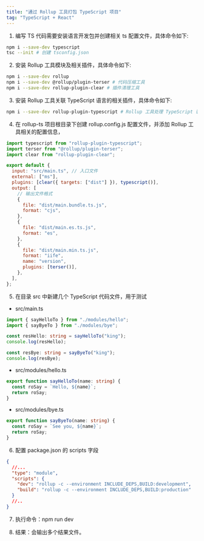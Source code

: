 ```yaml
---
title: "通过 Rollup 工具打包 TypeScript 项目"
tag: "TypeScript + React"
---
```


1. 编写 TS 代码需要安装语言开发包并创建相关 ts 配置文件，具体命令如下:

```sh
npm i --save-dev typescript
tsc --init # 创建 tsconfig.json
```

2. 安装 Rollup 工具模块及相关插件，具体命令如下:

```sh
npm i --save-dev rollup
npm i --save-dev @rollup/plugin-terser # 代码压缩工具
npm i --save-dev rollup-plugin-clear # 插件清理工具
```

3. 安装 Rollup 工具关联 TypeScript 语言的相关插件，具体命令如下:

```sh
npm i --save-dev rollup-plugin-typescript # Rollup 工具处理 TypeScript 语言插件
```

4. 在 rollup-ts 项目根目录下创建 rollup.config.js 配置文件，并添加 Rollup 工具相关的配置信息，

```js
import typescript from "rollup-plugin-typescript";
import terser from "@rollup/plugin-terser";
import clear from "rollup-plugin-clear";

export default {
  input: "src/main.ts", // 入口文件
  external: ["ms"],
  plugins: [clear({ targets: ["dist"] }), typescript()],
  output: [
    // 输出文件格式
    {
      file: "dist/main.bundle.ts.js",
      format: "cjs",
    },
    {
      file: "dist/main.es.ts.js",
      format: "es",
    },
    {
      file: "dist/main.min.ts.js",
      format: "iife",
      name: "version",
      plugins: [terser()],
    },
  ],
};
```

5. 在目录 src 中新建几个 TypeScript 代码文件，用于测试

- src/main.ts

```ts
import { sayHelloTo } from "./modules/hello";
import { sayByeTo } from "./modules/bye";

const resHello: string = sayHelloTo("king");
console.log(resHello);

const resBye: string = sayByeTo("king");
console.log(resBye);
```

- src/modules/hello.ts

```ts
export function sayHelloTo(name: string) {
  const roSay = `Hello, ${name}`;
  return roSay;
}
```

- src/modules/bye.ts

```ts
export function sayByeTo(name: string) {
  const roSay = `See you, ${name}`;
  return roSay;
}
```

6. 配置 package.json 的 scripts 字段

```json
{
  //...
  "type": "module",
  "scripts": {
    "dev": "rollup -c --environment INCLUDE_DEPS,BUILD:development",
    "build": "rollup -c --environment INCLUDE_DEPS,BUILD:production"
  }
  //..
}
```

7. 执行命令：npm run dev

8. 结果：会输出多个结果文件。
